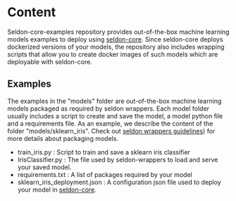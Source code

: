 # Content

Seldon-core-examples repository provides out-of-the-box machine learning models examples to deploy using [seldon-core](https://github.com/SeldonIO/seldon-core). Since seldon-core deploys dockerized versions of your models, the repository also includes wrapping scripts that allow you to create docker images of such models which are deployable with seldon-core.

## Examples

The examples in the "models" folder are out-of-the-box machine learning models packaged as required by seldon wrappers. Each model folder usually includes a script to create and save the model, a model python file and a requirements file.
As an example, we describe the content of the folder  "models/sklearn_iris". Check out [seldon wrappers guidelines](https://github.com/SeldonIO/seldon-core/blob/master/docs/wrappers/readme.md)) for more details about packaging models.

* train_iris.py : Script to train and save a sklearn iris classifier
* IrisClassifier.py : The file used by seldon-wrappers to load and serve your saved model.
* requirements.txt : A list of packages required by your model
* sklearn_iris_deployment.json : A configuration json file used to deploy your model in  [seldon-core](https://github.com/SeldonIO/seldon-core#quick-start).
